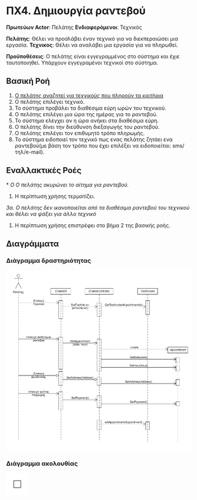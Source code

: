 # ΠΧ4. Δημιουργία ραντεβού

**Πρωτεύων Actor**: Πελάτης
**Ενδιαφερόμενοι**: Τεχνικός

 
**Πελάτης**: Θέλει να προσλάβει έναν τεχνικό για να διεκπεραιώσει μια εργασία.
**Τεχνικος**: Θέλει να αναλάβει μια εργασία για να πληρωθεί.
  
**Προϋποθέσεις**: Ο πελάτης είναι εγγεγραμμένος στο σύστημα και έχιε ταυτοποιηθεί. Υπάρχουν εγγεγραμένοι τεχνικοί στο σύστημα.

## Βασική Ροή

1. [Ο πελάτης αναζητεί για τεχνικούς που πληρούν τα κριτήρια](uc2-search-technician.md)
2. Ο πελάτης επιλέγει τεχνικό.
3. Το σύστημα προβάλει τα διαθέσιμα εύρη ωρών του τεχνικού.
4. Ο πελάτης επιλέγει μια ώρα της ημέρας για το ραντεβού.
5. Το σύστημα ελέγχει αν η ώρα ανήκει στα διαθέσιμα εύρη.
6. Ο πελάτης δίνει την διεύθυνση διεξαγωγής του ραντεβού.
7. Ο πελάτης επιλέγει τον επιθυμητό τρόπο πληρωμής.
8. Το σύστημα ειδοποιεί τον τεχνικό πως ενας πελάτης ζητάει ενα ραντεβού(με βάση τον τρόπο που έχει επιλέξει να ειδοποιείται: sms/τηλ/e-mail).

## Εναλλακτικές Ροές

\* *Ο  Ο πελάτης ακυρώνει το αίτημα για ραντεβού.*
1. Η περίπτωση χρήσης τερματίζει.
 
*3α. Ο πελάτης δεν ικανοποιείται από τα διαθέσιμα ραντεβού του τεχνικού και θέλει να ψάξει για άλλο τεχνικό*
1. Η περίπτωση χρήσης επιστρέφει στο βήμα 2 της βασικής ροής.


## Διαγράμματα

### Διάγραμμα δραστηριότητας 

![Activity diagram](diagrams/uc4-activity.png)

### Διάγραμμα ακολουθίας

![Activity diagram](diagrams/sq4-create-app.png)


